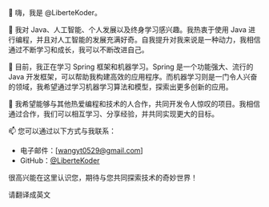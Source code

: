 👋 嗨，我是 @LiberteKoder。

👀 我对 Java、人工智能、个人发展以及终身学习感兴趣。我热衷于使用 Java 进行编程，并且对人工智能的发展充满好奇。自我提升对我来说是一种动力，我相信通过不断学习和成长，我可以不断改进自己。

🌱 目前，我正在学习 Spring 框架和机器学习。Spring 是一个功能强大、流行的 Java 开发框架，可以帮助我构建高效的应用程序。而机器学习则是一门令人兴奋的领域，我希望通过学习机器学习算法和模型，探索出更多创新的应用。

💞️ 我希望能够与其他热爱编程和技术的人合作，共同开发令人惊叹的项目。我相信通过合作，我们可以相互学习、分享经验，并共同实现更大的目标。

📫 您可以通过以下方式与我联系：
- 电子邮件：[wangyt0529@gmail.com]
- GitHub：[@LiberteKoder](https://github.com/LiberteKoder)

很高兴能在这里认识您，期待与您共同探索技术的奇妙世界！

请翻译成英文

<!---
LiberteKoder/LiberteKoder is a ✨ special ✨ repository because its `README.md` (this file) appears on your GitHub profile.
You can click the Preview link to take a look at your changes.
--->
